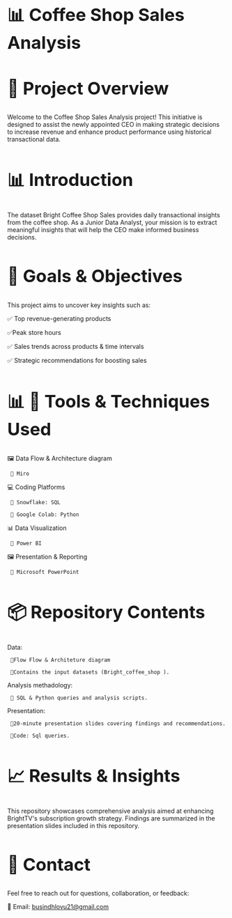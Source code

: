 

<h1 style="font-size:40px;"> 📊 Coffee Shop Sales Analysis </h1>
 
 <h2 style="font-size:40px;"> 🌟 Project Overview  </h2>
Welcome to the Coffee Shop Sales Analysis project! This initiative is designed to assist the newly appointed CEO in making strategic decisions to increase revenue and enhance product performance using historical transactional data.

 <h2 style="font-size:40px;"> 📊 Introduction</h2>
 The dataset Bright Coffee Shop Sales provides daily transactional insights from the coffee shop. As a Junior Data Analyst, your mission is to extract meaningful insights that will help the CEO make informed business decisions.
 
 <h2 style="font-size:40px;"> 📝 Goals & Objectives </h2>
 
 This project aims to uncover key insights such as: 
 
 ✅ Top revenue-generating products 
 
 ✅Peak store hours 
 
 ✅ Sales trends across products & time intervals
 
 ✅ Strategic recommendations for boosting sales
 
 <h2 style="font-size:40px;"> 📊 🔧 Tools & Techniques Used </h2>
 
🖼️ Data Flow & Architecture diagram
 
     🔹 Miro
   
 💻 Coding Platforms 
 
     🔹 Snowflake: SQL 
   
     🔹 Google Colab: Python
  
 📊 Data Visualization 
 
     🔹 Power BI

 🖼️ Presentation & Reporting
 
     🔹 Microsoft PowerPoint
 
 <h2 style="font-size:40px;"> 📦 Repository Contents </h2>
 
 Data: 
   
     🔹Flow Flow & Architeture diagram
   
     🔹Contains the input datasets (Bright_coffee_shop ).
 
 Analysis methadology:
 
     🔹 SQL & Python queries and analysis scripts.
 
 Presentation: 
 
     🔹20-minute presentation slides covering findings and recommendations.
   
     🔹Code: Sql queries. 
 
 <h2 style="font-size:40px;"> 📈 Results & Insights </h2>
 
 This repository showcases comprehensive analysis aimed at enhancing BrightTV's subscription growth strategy. Findings are summarized in the presentation slides included in this repository.
 
 <h2 style="font-size:40px;"> 📨 Contact  </h2>
 
 Feel free to reach out for questions, collaboration, or feedback:
 
 📧 Email: busindhlovu21@gmail.com
